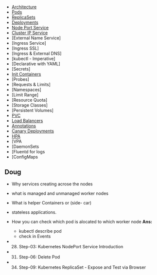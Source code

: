 <p align="center">
    <img src="" />
</p>

- [Architecture](https://github.com/sudheermuthyala/EKS/blob/main/03-Kubernets-Fundamentals/00-Kubernetes-Architecture/README.md#kubernetes---architecture)
- [Pods](https://github.com/sudheermuthyala/EKS/blob/main/03-Kubernets-Fundamentals/01-Pod/README.md#kubernetes---pods)
- [ReplicaSets](https://github.com/sudheermuthyala/EKS/blob/main/03-Kubernets-Fundamentals/02-ReplicaSet/README.md#kubernetes---replicasets)
- [Deployments](https://github.com/sudheermuthyala/EKS/blob/main/03-Kubernets-Fundamentals/03-Deployment/README.md#deployments)
- [Node Port Service](https://github.com/sudheermuthyala/EKS/blob/main/03-Kubernets-Fundamentals/04-Service/README.md#nodeport-service-introduction)
- [Cluster IP Service]()
- [External Name Service]
- [Ingress Service]
- [Ingress SSL]
- [Ingress & External DNS]
- [kubectl - Imperative]
- [Declarative with YAML]
- [Secrets]
- [Init Containers]()
- [Probes]
- [Requests & Limits]
- [Namespaces]
- [Limit Range]
- [Resource Quota]
- [Storage Classes]
- [Persistent Volumes]
- [PVC]()
- [Load Balancers]()
- [Annotations]()
- [Canary Deployments]()
- [HPA]()
- [VPA
- [DaemonSets
- [Fluentd for logs
- [ConfigMaps


## Doug

- Why services creating acrose the nodes
- what is managed and unmanaged worker nodes
- What is helper Containers or (side- car) 
- stateless applications.
- How you can check which pod is alocated to which worker node 
**Ans:**
  - kubectl describe pod <pod-name>
  - check in Events 
  

- 28. Step-03: Kubernetes NodePort Service Introduction
- 31. Step-06: Delete Pod
- 34. Step-09: Kubernetes ReplicaSet - Expose and Test via Browser


